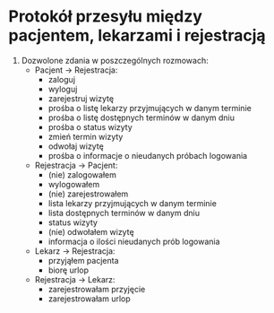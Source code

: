 Protokół przesyłu między pacjentem, lekarzami i rejestracją
=======
1. Dozwolone zdania w poszczególnych rozmowach:
    - Pacjent -> Rejestracja:
        * zaloguj
        * wyloguj
        * zarejestruj wizytę
        * prośba o listę lekarzy przyjmujących w danym terminie
        * prośba o listę dostępnych terminów w danym dniu
        * prośba o status wizyty
        * zmień termin wizyty
        * odwołaj wizytę
        * prośba o informacje o nieudanych próbach logowania
    - Rejestracja -> Pacjent:
        * (nie) zalogowałem
        * wylogowałem
        * (nie) zarejestrowałem
        * lista lekarzy przyjmujących w danym terminie
        * lista dostępnych terminów w danym dniu
        * status wizyty
        * (nie) odwołałem wizytę
        * informacja o ilości nieudanych prób logowania
    - Lekarz -> Rejestracja:
        * przyjąłem pacjenta
        * biorę urlop
    - Rejestracja -> Lekarz:
        * zarejestrowałam przyjęcie
        * zarejestrowałam urlop
